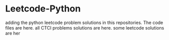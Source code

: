 # Leetcode-Python
adding the python leetcode problem solutions in this repositories. 
The code files are here.
all CTCI problems solutions are here.
some leetcode solutions are her





















































































































































































































































































































































































































































































































































